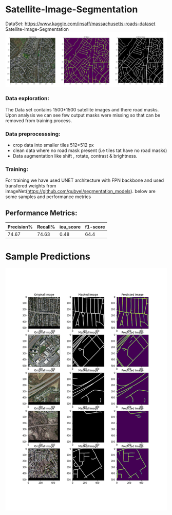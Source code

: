 # Satellite-Image-Segmentation
DataSet:  https://www.kaggle.com/insaff/massachusetts-roads-dataset
Satellite-Image-Segmentation
![plot](./template/pred2.png)
### Data exploration:
The Data set contains 1500*1500 satellite images and there road masks. Upon analysis we can see few output masks were missing so that can be removed from training process.

### Data preprocesssing:
- crop data into smaller tiles 512*512 px
- clean data where no road mask present (i.e tiles tat have no road masks)
- Data augmentation like shift , rotate, contrast & brightness.

### Training:
For training we have used UNET architecture with FPN backbone and used transfered weights from imageNet(https://github.com/qubvel/segmentation_models).
below are some samples and performance metrics

## Performance Metrics:
| Precision% | Recall%  | iou_score |f1-score|
|------------|----------|---------  |--------|
| 74.67      | 74.63    | 0.48      | 64.4   |


# Sample Predictions
![plot](./template/pred.png)
